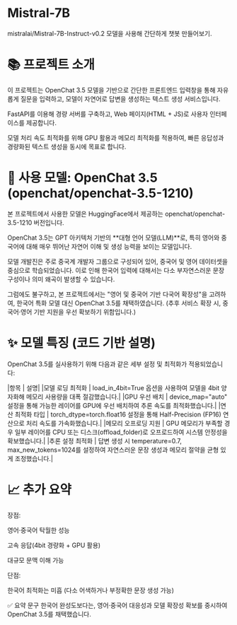# Mistral-7B
mistralai/Mistral-7B-Instruct-v0.2 모델을 사용해 간단하게 챗봇 만들어보기.
# 📚 프로젝트 소개
이 프로젝트는 OpenChat 3.5 모델을 기반으로
간단한 프론트엔드 입력창을 통해 자유롭게 질문을 입력하고,
모델이 자연어로 답변을 생성하는 텍스트 생성 서비스입니다.

FastAPI를 이용해 경량 서버를 구축하고,
Web 페이지(HTML + JS)로 사용자 인터페이스를 제공합니다.

모델 처리 속도 최적화를 위해 GPU 활용과 메모리 최적화를 적용하여,
빠른 응답성과 경량화된 텍스트 생성을 동시에 목표로 합니다.

# 🧠 사용 모델: OpenChat 3.5 (openchat/openchat-3.5-1210)
본 프로젝트에서 사용한 모델은 HuggingFace에서 제공하는
openchat/openchat-3.5-1210 버전입니다.

OpenChat 3.5는 GPT 아키텍처 기반의 **대형 언어 모델(LLM)**로,
특히 영어와 중국어에 대해 매우 뛰어난 자연어 이해 및 생성 능력을 보이는 모델입니다.

모델 개발진은 주로 중국계 개발자 그룹으로 구성되어 있어,
중국어 및 영어 데이터셋을 중심으로 학습되었습니다.
이로 인해 한국어 입력에 대해서는 다소 부자연스러운 문장 구성이나 의미 왜곡이 발생할 수 있습니다.

그럼에도 불구하고,
본 프로젝트에서는 "영어 및 중국어 기반 다국어 확장성"을 고려하여,
한국어 특화 모델 대신 OpenChat 3.5를 채택하였습니다.
(추후 서비스 확장 시, 중국어·영어 기반 지원을 우선 확보하기 위함입니다.)

# ✨ 모델 특징 (코드 기반 설명)
OpenChat 3.5를 실사용하기 위해 다음과 같은 세부 설정 및 최적화가 적용되었습니다:

|항목 | 설명|
|모델 로딩 최적화 | load_in_4bit=True 옵션을 사용하여 모델을 4bit 양자화해 메모리 사용량을 대폭 절감했습니다.|
|GPU 우선 배치 | device_map="auto" 설정을 통해 가능한 레이어를 GPU에 우선 배치하여 추론 속도를 최적화했습니다.|
|연산 최적화 타입 | torch_dtype=torch.float16 설정을 통해 Half-Precision (FP16) 연산으로 처리 속도를 가속화했습니다.|
|메모리 오프로딩 지원 | GPU 메모리가 부족할 경우 일부 레이어를 CPU 또는 디스크(offload_folder)로 오프로드하여 시스템 안정성을 확보했습니다.|
|추론 설정 최적화 | 답변 생성 시 temperature=0.7, max_new_tokens=1024를 설정하여 자연스러운 문장 생성과 메모리 절약을 균형 있게 조정했습니다.|

# 📈 추가 요약
장점:

영어·중국어 탁월한 성능

고속 응답(4bit 경량화 + GPU 활용)

대규모 문맥 이해 가능

단점:

한국어 최적화는 미흡 (다소 어색하거나 부정확한 문장 생성 가능)

✅ 요약 문구
한국어 완성도보다는, 영어·중국어 대응성과 모델 확장성 확보를 중시하여 OpenChat 3.5를 채택했습니다.
